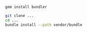 
```sh
gem install bundler
```

```sh
git clone ...
cd ...
bundle install --path vendor/bundle
```

